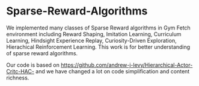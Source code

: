 # Sparse-Reward-Algorithms

We implemented many classes of Sparse Reward algorithms in Gym Fetch environment including Reward Shaping, Imitation Learning, Curriculum Learning, Hindsight Experience Replay, Curiosity-Driven Exploration, Hierachical Reinforcement Learning. This work is for better understanding of sparse reward algorithms.

Our code is based on https://github.com/andrew-j-levy/Hierarchical-Actor-Critc-HAC- and we have changed a lot on code simplification and content richness.

